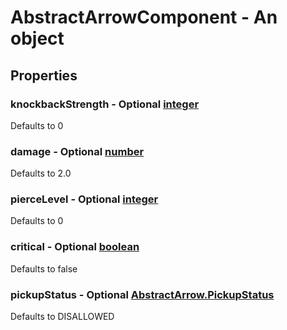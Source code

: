 

# AbstractArrowComponent - An object



## Properties



### knockbackStrength - Optional [integer](integer)



Defaults to 0



### damage - Optional [number](number)



Defaults to 2.0



### pierceLevel - Optional [integer](integer)



Defaults to 0



### critical - Optional [boolean](boolean)



Defaults to false



### pickupStatus - Optional [AbstractArrow.PickupStatus](AbstractArrow.PickupStatus)



Defaults to DISALLOWED

